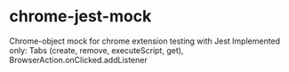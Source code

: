 # chrome-jest-mock
Chrome-object mock for chrome extension testing with Jest
Implemented only: Tabs (create, remove, executeScript, get), BrowserAction.onClicked.addListener